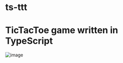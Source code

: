 # ts-ttt
# TicTacToe game written in TypeScript
![image](https://user-images.githubusercontent.com/23459228/223506253-faa87e26-e837-40e8-b1b5-f4bb6c508683.png)
